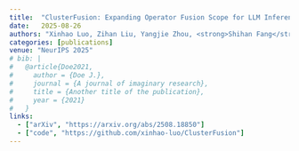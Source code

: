 ```yaml
---
title:  "ClusterFusion: Expanding Operator Fusion Scope for LLM Inference via Cluster-Level Collective Primitive"
date:   2025-08-26
authors: "Xinhao Luo, Zihan Liu, Yangjie Zhou, <strong>Shihan Fang</strong>, Ziyu Huang, Yu Feng, Chen Zhang, Shixuan Sun, Zhenzhe Zheng, Jingwen Leng, Minyi Guo"
categories: [publications]
venue: "NeurIPS 2025"
# bib: |
#   @article{Doe2021,
#     author = {Doe J.},
#     journal = {A journal of imaginary research},
#     title = {Another title of the publication},
#     year = {2021}
#   }
links:
  - ["arXiv", "https://arxiv.org/abs/2508.18850"]
  - ["code", "https://github.com/xinhao-luo/ClusterFusion"]
---
```

